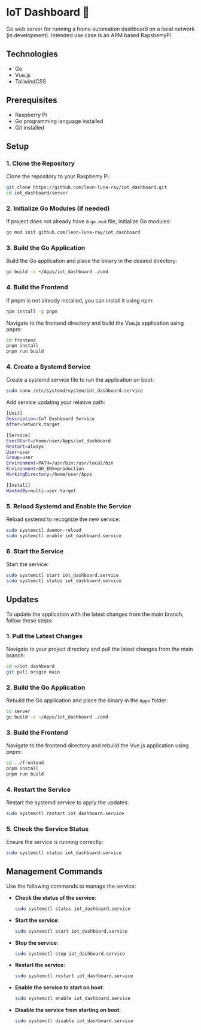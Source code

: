 # IoT Dashboard 🚧
Go web server for running a home automation dashboard on a local network (in development).
Intended use case is an ARM based RapsberryPi.

## Technologies
- Go
- Vue.js
- TailwindCSS

## Prerequisites

- Raspberry Pi
- Go programming language installed
- Git installed

## Setup

### 1. Clone the Repository

Clone the repository to your Raspberry Pi:

```sh
git clone https://github.com/leon-luna-ray/iot_dashboard.git
cd iot_dashboard/server
```

### 2. Initialize Go Modules (if needed)

If project does not already have a `go.mod` file, initialize Go modules:

```sh
go mod init github.com/leon-luna-ray/iot_dashboard
```

### 3. Build the Go Application

Build the Go application and place the binary in the desired directory:

```sh
go build -o ~/Apps/iot_dashboard ./cmd
```

### 4. Build the Frontend
If pnpm is not already installed, you can install it using npm:

```sh
npm install -g pnpm
```

Navigate to the frontend directory and build the Vue.js application using pnpm:

```sh
cd frontend
pnpm install
pnpm run build
```

### 4. Create a Systemd Service

Create a systemd service file to run the application on boot:

```sh
sudo nano /etc/systemd/system/iot_dashboard.service
```

Add service updating your relative path:

```sh
[Unit]
Description=IoT Dashboard Service
After=network.target

[Service]
ExecStart=/home/user/Apps/iot_dashboard
Restart=always
User=user
Group=user
Environment=PATH=/usr/bin:/usr/local/bin
Environment=GO_ENV=production
WorkingDirectory=/home/user/Apps

[Install]
WantedBy=multi-user.target
```

### 5. Reload Systemd and Enable the Service

Reload systemd to recognize the new service:

```sh
sudo systemctl daemon-reload
sudo systemctl enable iot_dashboard.service
```

### 6. Start the Service

Start the service:

```sh
sudo systemctl start iot_dashboard.service
sudo systemctl status iot_dashboard.service
```


## Updates

To update the application with the latest changes from the main branch, follow these steps:

### 1. Pull the Latest Changes

Navigate to your project directory and pull the latest changes from the main branch:

```sh
cd ~/iot_dashboard
git pull origin main
```

### 2. Build the Go Application

Rebuild the Go application and place the binary in the `Apps` folder:

```sh
cd server
go build -o ~/Apps/iot_dashboard ./cmd
```

### 3. Build the Frontend

Navigate to the frontend directory and rebuild the Vue.js application using pnpm:

```sh
cd ../frontend
pnpm install
pnpm run build
```

### 4. Restart the Service

Restart the systemd service to apply the updates:

```sh
sudo systemctl restart iot_dashboard.service
```

### 5. Check the Service Status

Ensure the service is running correctly:

```sh
sudo systemctl status iot_dashboard.service
```

## Management Commands

Use the following commands to manage the service:

- **Check the status of the service**:
  ```sh
  sudo systemctl status iot_dashboard.service
  ```
- **Start the service**:
  ```sh
  sudo systemctl start iot_dashboard.service
  ```

- **Stop the service**:
  ```sh
  sudo systemctl stop iot_dashboard.service
  ```
- **Restart the service**:
  ```sh
  sudo systemctl restart iot_dashboard.service
  ```

- **Enable the service to start on boot**:
  ```sh
  sudo systemctl enable iot_dashboard.service
  ```

- **Disable the service from starting on boot**:
    ```sh
    sudo systemctl disable iot_dashboard.service
    ```
